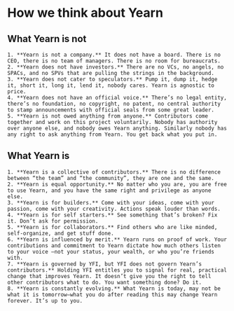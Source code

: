# How we think about Yearn

## What Yearn is not

    1. **Yearn is not a company.** It does not have a board. There is no CEO, there is no team of managers. There is no room for bureaucrats.
    2. **Yearn does not have investors.** There are no VCs, no angels, no SPACs, and no SPVs that are pulling the strings in the background.
    3. **Yearn does not cater to speculators.** Pump it, dump it, hedge it, short it, long it, lend it, nobody cares. Yearn is agnostic to price.
    4. **Yearn does not have an official voice.** There’s no legal entity, there’s no foundation, no copyright, no patent, no central authority to stamp announcements with official seals from some great leader.
    5. **Yearn is not owed anything from anyone.** Contributors come together and work on this project voluntarily. Nobody has authority over anyone else, and nobody owes Yearn anything. Similarly nobody has any right to ask anything from Yearn. You get back what you put in.

## What Yearn is

    1. **Yearn is a collective of contributors.** There is no difference between “the team” and “the community”, they are one and the same.
    2. **Yearn is equal opportunity.** No matter who you are, you are free to use Yearn, and you have the same right and privilege as anyone else.
    3. **Yearn is for builders.** Come with your ideas, come with your passion, come with your creativity. Actions speak louder than words.
    4. **Yearn is for self starters.** See something that’s broken? Fix it. Don’t ask for permission.
    5. **Yearn is for collaborators.** Find others who are like minded, self-organize, and get stuff done.
    6. **Yearn is influenced by merit.** Yearn runs on proof of work. Your contributions and commitment to Yearn dictate how much others listen to your voice —not your status, your wealth, or who you’re friends with.
    7. **Yearn is governed by YFI, but YFI does not govern Yearn’s contributors.** Holding YFI entitles you to signal for real, practical change that improves Yearn. It doesn’t give you the right to tell other contributors what to do. You want something done? Do it.
    8. **Yearn is constantly evolving.** What Yearn is today, may not be what it is tomorrow—what you do after reading this may change Yearn forever. It’s up to you.
